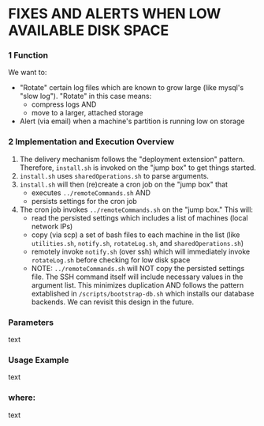 
# FIXES AND ALERTS WHEN LOW AVAILABLE DISK SPACE

### 1 Function

We want to:
- "Rotate" certain log files which are known to grow large (like mysql's "slow log"). "Rotate" in this case means:
   * compress logs AND
   * move to a larger, attached storage
- Alert (via email) when a machine's partition is running low on storage

### 2 Implementation and Execution Overview

1. The delivery mechanism follows the "deployment extension" pattern. Therefore, `install.sh` is invoked on the "jump box" to get things started.
1. `install.sh` uses `sharedOperations.sh` to parse arguments.
1. `install.sh` will then (re)create a cron job on the "jump box" that
   * executes `../remoteCommands.sh` AND
   * persists settings for the cron job
1. The cron job invokes `../remoteCommands.sh` on the "jump box." This will:
   * read the persisted settings which includes a list of machines (local network IPs)
   * copy (via scp) a set of bash files to each machine in the list (like `utilities.sh`, `notify.sh`, `rotateLog.sh`, and `sharedOperations.sh`)
   * remotely invoke `notify.sh` (over ssh) which will immediately invoke `rotateLog.sh` before checking for low disk space
   * NOTE: `../remoteCommands.sh` will NOT copy the persisted settings file. The SSH command itself will include necessary values in the argument list. This minimizes duplication AND follows the pattern extablished in `/scripts/bootstrap-db.sh` which installs our database backends. We can revisit this design in the future.

### Parameters

text

### Usage Example

text

### where:

text

